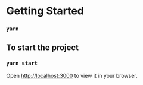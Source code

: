 # Getting Started

### `yarn`

## To start the project

### `yarn start`
Open [http://localhost:3000](http://localhost:3000) to view it in your browser.
